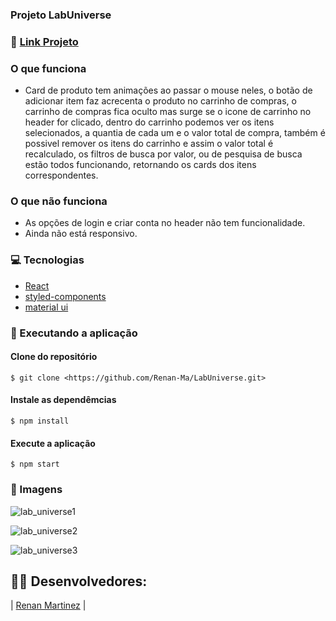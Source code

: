 ### Projeto LabUniverse

### 🔗 [Link Projeto](https://bite-sized-low.surge.sh)

### O que funciona
- Card de produto tem animações ao passar o mouse neles, o botão de adicionar item faz acrecenta o produto no carrinho de compras, o carrinho de compras fica oculto mas surge se o icone de carrinho no header for clicado, dentro do carrinho podemos ver os itens selecionados, a quantia de cada um e o valor total de compra, também é possivel remover os itens do carrinho e assim o valor total é recalculado, os filtros de busca por valor, ou de pesquisa de busca estão todos funcionando, retornando os cards dos itens correspondentes.

### O que não funciona
- As opções de login e criar conta no header não tem funcionalidade.
- Ainda não está responsivo.

### :computer: Tecnologias

- [React](https://pt-br.reactjs.org/)
- [styled-components](https://styled-components.com/)
- [material ui](https://mui.com/)

### :rocket: Executando a aplicação

#### Clone do repositório

```shell
$ git clone <https://github.com/Renan-Ma/LabUniverse.git>
```

#### Instale as dependêmcias

```shell
$ npm install
```

#### Execute a aplicação 

```shell
$ npm start
```

### 📸 Imagens


![lab_universe1](https://user-images.githubusercontent.com/99031516/161470550-5380505d-76de-4f92-afb1-74944d090795.jpg)

![lab_universe2](https://user-images.githubusercontent.com/99031516/161470554-97b23da7-e276-4137-9ea9-c44da3dba314.jpg)

![lab_universe3](https://user-images.githubusercontent.com/99031516/161470558-74c108e4-3ed6-42ed-85f5-8466929058c1.jpg)


## 👨‍💻 Desenvolvedores:

| [Renan Martinez](https://github.com/Renan-Ma) | 

